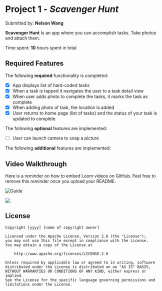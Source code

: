 # Project 1 - *Scavenger Hunt*

Submitted by: **Nelson Wang**

**Scavenger Hunt** Is an app where you can accomplish tasks. Take photos and attach them. 

Time spent: **10** hours spent in total

## Required Features

The following **required** functionality is completed:

- [x] App displays list of hard-coded tasks
- [x] When a task is tapped it navigates the user to a task detail view
- [x] When user adds photo to complete the tasks, it marks the task as complete
- [x] When adding photo of task, the location is added
- [x] User returns to home page (list of tasks) and the status of your task is updated to complete
 
The following **optional** features are implemented:

- [ ] User can launch camera to snap a picture    

The following **additional** features are implemented:


## Video Walkthrough

Here is a reminder on how to embed Loom videos on GitHub. Feel free to remove this reminder once you upload your README. 

![Guide](https://media.giphy.com/media/v1.Y2lkPTc5MGI3NjExeHBmcndpZDYzbWhlaG8ycWthd2dydG4ybDVtMHE2Z3RwY3M0NHI4NyZlcD12MV9pbnRlcm5hbF9naWZfYnlfaWQmY3Q9Zw/ITatKXtXrJkxeXFuXU/giphy.gif)

![](demo.gif)

## License

    Copyright [yyyy] [name of copyright owner]

    Licensed under the Apache License, Version 2.0 (the "License");
    you may not use this file except in compliance with the License.
    You may obtain a copy of the License at

        http://www.apache.org/licenses/LICENSE-2.0

    Unless required by applicable law or agreed to in writing, software
    distributed under the License is distributed on an "AS IS" BASIS,
    WITHOUT WARRANTIES OR CONDITIONS OF ANY KIND, either express or implied.
    See the License for the specific language governing permissions and
    limitations under the License.
